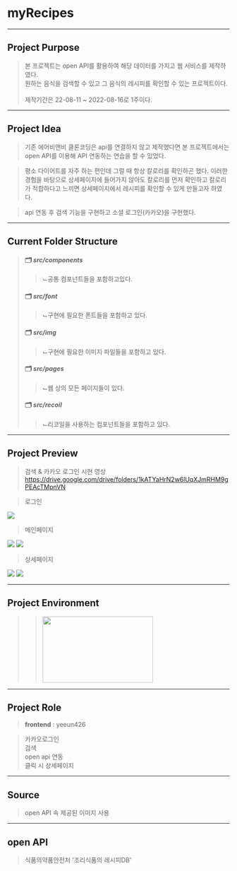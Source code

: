 # myRecipes
--------------
## Project Purpose
> 본 프로젝트는 open API를 활용하여 해당 데이터를 가지고 웹 서비스를 제작하였다.<br/>
> 원하는 음식을 검색할 수 있고 그 음식의 레시피를 확인할 수 있는 프로젝트이다. <br/>
> <br/>제작기간은 22-08-11 ~ 2022-08-16로 1주이다.
--------------
## Project Idea
> 기존 에어비앤비 클론코딩은 api를 연결하지 않고 제작했다면 본 프로젝트에서는 open API를 이용해 API 연동하는 연습을 할 수 있었다. <br/>

> 평소 다이어트를 자주 하는 편인데 그럴 때 항상 칼로리를 확인하곤 했다. 이러한 경험을 바탕으로 상세페이지에 들어가지 않아도 칼로리를 먼저 확인하고
칼로리가 적합하다고 느끼면 상세페이지에서 레시피를 확인할 수 있게 만들고자 하였다.

> api 연동 후 검색 기능을 구현하고 소셜 로그인(카카오)을 구현했다.
--------------
## Current Folder Structure
> #### 🗂 *src/components*
> > ⌙공통 컴포넌트들을 포함하고있다.
> #### 🗂 *src/font*
> > ⌙구현에 필요한 폰트들을 포함하고 있다.
> #### 🗂 *src/img*
> > ⌙구현에 필요한 이미지 파일들을 포함하고 있다.
> #### 🗂 *src/pages*
> > ⌙웹 상의 모든 페이지들이 있다.
> #### 🗂 *src/recoil*
> > ⌙리코일을 사용하는 컴포넌트들을 포함하고 있다.
-------------
## Project Preview
> 검색 & 카카오 로그인 시현 영상 <br>
https://drive.google.com/drive/folders/1kATYaHrN2w6lUqXJmRHM9gPEAcTMpnVN

> 로그인
<img src="https://user-images.githubusercontent.com/88296511/217318385-50afc84f-b83e-4cba-904f-f4feef10e1e8.png">

> 메인페이지
<img src="https://user-images.githubusercontent.com/88296511/217318532-9769df20-0dd5-48eb-9daf-190ee4fc8395.png">
<img src="https://user-images.githubusercontent.com/88296511/217320139-aca19af5-8b73-45fa-9268-bd27be278b9c.png">

> 상세페이지
<img src="https://user-images.githubusercontent.com/88296511/217318630-d2b813d8-ea20-452e-b43b-0200955b9046.png">
<img src="https://user-images.githubusercontent.com/88296511/217318842-43cf7b36-6acb-4ec2-b666-25d0a6709f65.png">

-------------
## Project Environment
> > <img src = "https://user-images.githubusercontent.com/88296511/217285156-6deaeb5d-38cf-4311-a529-cb6534d53c7f.png" width="250" height="150">
>
-------------
## Project Role
> **frontend** : yeeun426 <br/>

> 카카오로그인<br/>
> 검색<br/>
> open api 연동<br/>
> 클릭 시 상세페이지<br/>
-------------
## Source
> open API 속 제공된 이미지 사용
>
-------------
## open API
> 식품의약품안전처 '조리식품의 레시피DB'
